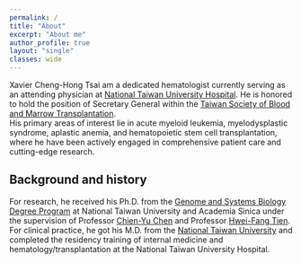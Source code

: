 ```yaml
---
permalink: /
title: "About"
excerpt: "About me"
author_profile: true
layout: "single"
classes: wide
---
```


Xavier Cheng-Hong Tsai am a dedicated hematologist currently serving as an attending physician at [National Taiwan University Hospital](https://www.ntuh.gov.tw/ntuh/ntuhgroup.jsp). He is honored to hold the position of Secretary General within the [Taiwan Society of Blood and Marrow Transplantation](http://www.tbmt.org.tw/). <br>
His primary areas of interest lie in acute myeloid leukemia, myelodysplastic syndrome, aplastic anemia, and hematopoietic stem cell transplantation, where he have been actively engaged in comprehensive patient care and cutting-edge research. 

## Background and history
For research, he received his Ph.D. from the [Genome and Systems Biology Degree Program](https://ntugsb.ntu.edu.tw) at National Taiwan University and Academia Sinica under the supervision of Professor [Chien-Yu Chen](https://c4lab.bime.ntu.edu.tw/) and Professor [Hwei-Fang Tien](https://orcid.org/0000-0002-1384-5593). <br>
For clinical practice, he got his M.D. from the [National Taiwan University](https://www.mc.ntu.edu.tw/med/Index.action) and completed the residency training of internal medicine and hematology/transplantation at the National Taiwan University Hospital.